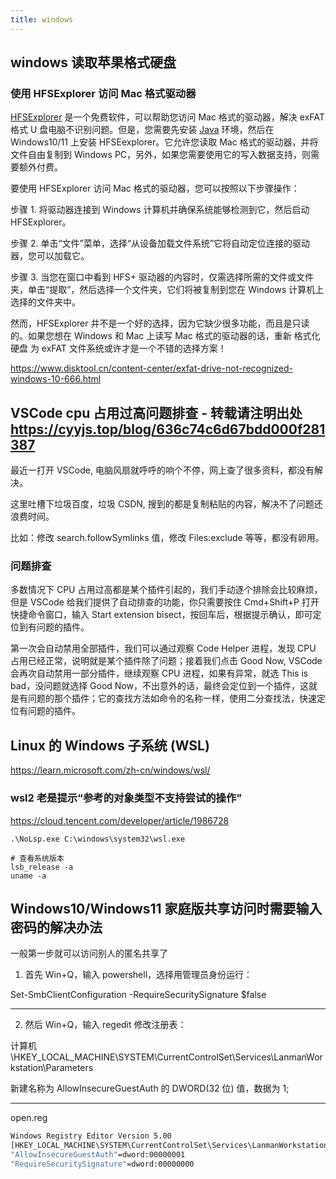 ```yaml
---
title: windows
---
```


## windows 读取苹果格式硬盘

### 使用 HFSExplorer 访问 Mac 格式驱动器

[HFSExplorer](https://www.catacombae.org/hfsexplorer/) 是一个免费软件，可以帮助您访问 Mac 格式的驱动器，解决 exFAT 格式 U 盘电脑不识别问题。但是，您需要先安装 [Java](https://www.java.com/zh-CN/) 环境，然后在 Windows10/11 上安装 HFSEexplorer。它允许您读取 Mac 格式的驱动器，并将文件自由复制到 Windows PC，另外，如果您需要使用它的写入数据支持，则需要额外付费。

要使用 HFSExplorer 访问 Mac 格式的驱动器，您可以按照以下步骤操作：

步骤 1. 将驱动器连接到 Windows 计算机并确保系统能够检测到它，然后启动 HFSExplorer。

步骤 2. 单击“文件”菜单，选择“从设备加载文件系统”它将自动定位连接的驱动器，您可以加载它。

步骤 3. 当您在窗口中看到 HFS+ 驱动器的内容时，仅需选择所需的文件或文件夹，单击“提取”，然后选择一个文件夹，它们将被复制到您在 Windows 计算机上选择的文件夹中。

然而，HFSExplorer 并不是一个好的选择，因为它缺少很多功能，而且是只读的。如果您想在 Windows 和 Mac 上读写 Mac 格式的驱动器的话，重新 格式化硬盘 为 exFAT 文件系统或许才是一个不错的选择方案！

https://www.disktool.cn/content-center/exfat-drive-not-recognized-windows-10-666.html

## VSCode cpu 占用过高问题排查 - 转载请注明出处 https://cyyjs.top/blog/636c74c6d67bdd000f281387

最近一打开 VSCode, 电脑风扇就呼呼的响个不停，网上查了很多资料，都没有解决。

这里吐槽下垃圾百度，垃圾 CSDN, 搜到的都是复制粘贴的内容，解决不了问题还浪费时间。

比如：修改 search.followSymlinks 值，修改 Files:exclude 等等，都没有卵用。

### 问题排查

多数情况下 CPU 占用过高都是某个插件引起的，我们手动逐个排除会比较麻烦，但是 VSCode 给我们提供了自动排查的功能，你只需要按住 Cmd+Shift+P 打开快捷命令窗口，输入 Start extension bisect，按回车后，根据提示确认，即可定位到有问题的插件。

第一次会自动禁用全部插件，我们可以通过观察 Code Helper 进程，发现 CPU 占用已经正常，说明就是某个插件除了问题；接着我们点击 Good Now, VSCode 会再次自动禁用一部分插件，继续观察 CPU 进程，如果有异常，就选 This is bad，没问题就选择 Good Now，不出意外的话，最终会定位到一个插件，这就是有问题的那个插件；它的查找方法如命令的名称一样，使用二分查找法，快速定位有问题的插件。


## Linux 的 Windows 子系统 (WSL)

https://learn.microsoft.com/zh-cn/windows/wsl/

### wsl2 老是提示“参考的对象类型不支持尝试的操作”
https://cloud.tencent.com/developer/article/1986728
```shell
.\NoLsp.exe C:\windows\system32\wsl.exe
```

```shell
# 查看系统版本
lsb_release -a
uname -a

```

## Windows10/Windows11 家庭版共享访问时需要输入密码的解决办法
一般第一步就可以访问别人的匿名共享了

1. 首先 Win+Q，输入 powershell，选择用管理员身份运行：

Set-SmbClientConfiguration -RequireSecuritySignature $false

----

2. 然后 Win+Q，输入 regedit 修改注册表：

计算机\HKEY_LOCAL_MACHINE\SYSTEM\CurrentControlSet\Services\LanmanWorkstation\Parameters

新建名称为 AllowInsecureGuestAuth 的 DWORD(32 位) 值，数据为 1;


----
open.reg
```bat
Windows Registry Editor Version 5.00
[HKEY_LOCAL_MACHINE\SYSTEM\CurrentControlSet\Services\LanmanWorkstation\Parameters]
"AllowInsecureGuestAuth"=dword:00000001
"RequireSecuritySignature"=dword:00000000
```